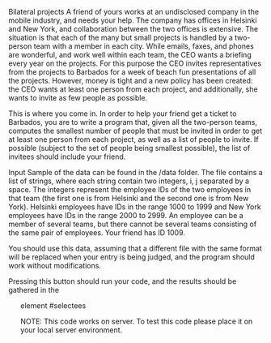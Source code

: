 Bilateral projects
A friend of yours works at an undisclosed company in the mobile industry, and needs your help. The company has offices in Helsinki and New York, and collaboration between the two offices is extensive. The situation is that each of the many but small projects is handled by a two-person team with a member in each city. While emails, faxes, and phones are wonderful, and work well within each team, the CEO wants a briefing every year on the projects. For this purpose the CEO invites representatives from the projects to Barbados for a week of beach fun presentations of all the projects. However, money is tight and a new policy has been created: the CEO wants at least one person from each project, and additionally, she wants to invite as few people as possible.

This is where you come in. In order to help your friend get a ticket to Barbados, you are to write a program that, given all the two-person teams, computes the smallest number of people that must be invited in order to get at least one person from each project, as well as a list of people to invite. If possible (subject to the set of people being smallest possible), the list of invitees should include your friend.



Input
Sample of the data can be found in the /data folder. The file contains a list of strings, where each string contain two integers, i, j separated by a space. The integers represent the employee IDs of the two employees in that team (the first one is from Helsinki and the second one is from New York). Helsinki employees have IDs in the range 1000 to 1999 and New York employees have IDs in the range 2000 to 2999. An employee can be a member of several teams, but there cannot be several teams consisting of the same pair of employees. Your friend has ID 1009.

You should use this data, assuming that a different file with the same format will be replaced when your entry is being judged, and the program should work without modifications.

Pressing this button should run your code, and the results should be gathered in the <ul> element #selectees

NOTE: This code works on server. To test this code please place it on your local server environment.